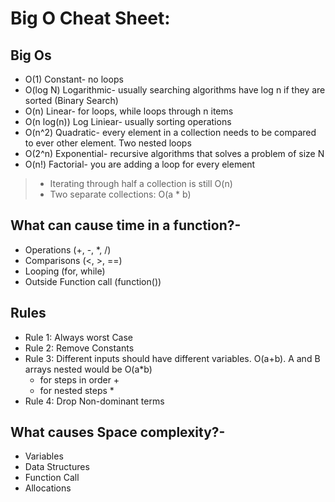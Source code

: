 # Big O Cheat Sheet:
## Big Os
- O(1) Constant- no loops
- O(log N) Logarithmic- usually searching algorithms have log n if they are sorted (Binary Search)
- O(n) Linear- for loops, while loops through n items
- O(n log(n)) Log Liniear- usually sorting operations
- O(n^2) Quadratic- every element in a collection needs to be compared to ever other element. Two
nested loops
- O(2^n) Exponential- recursive algorithms that solves a problem of size N
- O(n!) Factorial- you are adding a loop for every element

> - Iterating through half a collection is still O(n) 
> - Two separate collections: O(a * b)

## What can cause time in a function?-
- Operations (+, -, *, /)
- Comparisons (<, >, ==)
- Looping (for, while)
- Outside Function call (function())

## Rules
- Rule 1: Always worst Case
- Rule 2: Remove Constants
- Rule 3: Different inputs should have different variables. O(a+b). A and B arrays nested would be O(a*b)
  - for steps in order +
  - for nested steps *
- Rule 4: Drop Non-dominant terms

## What causes Space complexity?-
- Variables
- Data Structures
- Function Call
- Allocations